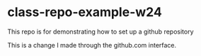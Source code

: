 # class-repo-example-w24
This repo is for demonstrating how to set up a github repository

This is a change I made through the github.com interface.
